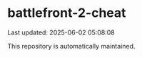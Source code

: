 # battlefront-2-cheat

Last updated: 2025-06-02 05:08:08

This repository is automatically maintained.

